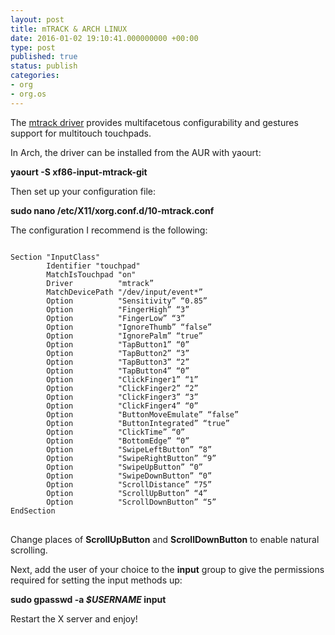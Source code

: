 ```yaml
---
layout: post
title: mTRACK & ARCH LINUX
date: 2016-01-02 19:10:41.000000000 +00:00
type: post
published: true
status: publish
categories:
- org
- org.os
---
```

<p>The <a href="https://github.com/BlueDragonX/xf86-input-mtrack">mtrack driver</a> provides multifacetous configurability and gestures support for multitouch touchpads.</p>
<p>In Arch, the driver can be installed from the AUR with yaourt:</p>
<p id="850b" class="graf--pre graf-after--p"><strong>yaourt -S xf86-input-mtrack-git</strong></p>
<p>Then set up your configuration file:</p>
<p id="d6d9" class="graf--pre graf-after--p"><strong>sudo nano /etc/X11/xorg.conf.d/10-mtrack.conf</strong></p>
<p class="graf--pre graf-after--p">The configuration I recommend is the following:</p>
<pre>
<code class="bash">
Section "InputClass"
        Identifier "touchpad"
        MatchIsTouchpad "on"
        Driver          "mtrack”
        MatchDevicePath "/dev/input/event*”
        Option          "Sensitivity” “0.85”
        Option          "FingerHigh” “3”
        Option          "FingerLow” “3”
        Option          "IgnoreThumb” “false”
        Option          "IgnorePalm” “true”
        Option          "TapButton1” “0”
        Option          "TapButton2” “3”
        Option          "TapButton3” “2”
        Option          "TapButton4” “0”
        Option          "ClickFinger1” “1”
        Option          "ClickFinger2” “2”
        Option          "ClickFinger3” “3”
        Option          "ClickFinger4” “0”
        Option          "ButtonMoveEmulate” “false”
        Option          "ButtonIntegrated” “true”
        Option          "ClickTime” “0”
        Option          "BottomEdge” “0”
        Option          "SwipeLeftButton” “8”
        Option          "SwipeRightButton” “9”
        Option          "SwipeUpButton” “0”
        Option          "SwipeDownButton” “0”
        Option          "ScrollDistance” “75”
        Option          "ScrollUpButton” “4”
        Option          "ScrollDownButton” “5”
EndSection
</code>
</pre>
<p class="graf--pre graf-after--p">Change places of <strong>ScrollUpButton</strong> and <strong>ScrollDownButton </strong>to enable natural scrolling.</p>
<p class="graf--pre graf-after--p">Next, add the user of your choice to the <strong>input</strong> group to give the permissions required for setting the input methods up:</p>
<p id="9007" class="graf--pre graf-after--p"><strong>sudo gpasswd -a <em>$USERNAME</em> input</strong></p>
<p class="graf--pre graf-after--p">Restart the X server and enjoy!</p>

